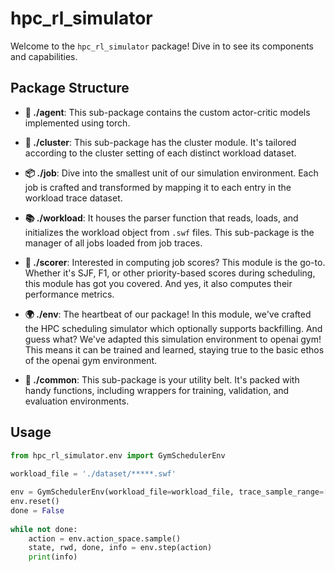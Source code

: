 # hpc_rl_simulator

Welcome to the `hpc_rl_simulator` package! Dive in to see its components and capabilities.

## Package Structure

- **🤖 ./agent**: This sub-package contains the custom actor-critic models implemented using torch.
  
- **🏢 ./cluster**: This sub-package has the cluster module. It's tailored according to the cluster setting of each distinct workload dataset.

- **📦 ./job**: Dive into the smallest unit of our simulation environment. Each job is crafted and transformed by mapping it to each entry in the workload trace dataset.

- **📚 ./workload**: It houses the parser function that reads, loads, and initializes the workload object from `.swf` files. This sub-package is the manager of all jobs loaded from job traces.

- **🔢 ./scorer**: Interested in computing job scores? This module is the go-to. Whether it's SJF, F1, or other priority-based scores during scheduling, this module has got you covered. And yes, it also computes their performance metrics.

- **🌍 ./env**: The heartbeat of our package! In this module, we've crafted the HPC scheduling simulator which optionally supports backfilling. And guess what? We've adapted this simulation environment to openai gym! This means it can be trained and learned, staying true to the basic ethos of the openai gym environment.

- **🧰 ./common**: This sub-package is your utility belt. It's packed with handy functions, including wrappers for training, validation, and evaluation environments.

## Usage

```python
from hpc_rl_simulator.env import GymSchedulerEnv
    
workload_file = './dataset/*****.swf'

env = GymSchedulerEnv(workload_file=workload_file, trace_sample_range=[0, 0.5], back_fill=False, seed=0)
env.reset()
done = False
    
while not done:
    action = env.action_space.sample()
    state, rwd, done, info = env.step(action)
    print(info)
```
